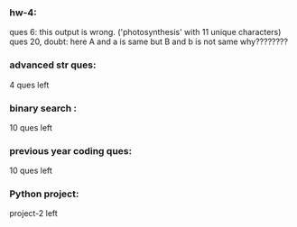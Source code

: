 ### hw-4:
ques 6: this output is wrong. ('photosynthesis' with 11 unique characters)
ques 20, doubt: here A and a is same but B and b is not same why????????




### advanced str ques: 
4 ques left


### binary search :
10 ques left


### previous year coding ques:
10 ques left


### Python project: 
project-2 left

